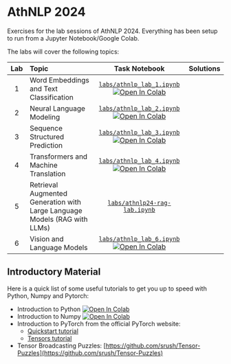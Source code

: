 # AthNLP 2024

Exercises for the lab sessions of AthNLP 2024. Everything has been setup to run from a Jupyter Notebook/Google Colab.

The labs will cover the following topics:

| Lab | Topic | Task Notebook | Solutions |
|:---:|:---|:---:|---|
| 1 | Word Embeddings and Text Classification | [`labs/athnlp_lab_1.ipynb`](https://github.com/athnlp/athnlp-labs-2024/blob/main/labs/athnlp_lab_1.ipynb) [![Open In Colab](https://colab.research.google.com/assets/colab-badge.svg)](https://colab.research.google.com/github/athnlp/athnlp-labs-2024/blob/main/labs/athnlp_lab_1.ipynb)  |
| 2 | Neural Language Modeling | [`labs/athnlp_lab_2.ipynb`](https://github.com/athnlp/athnlp-labs-2024/blob/main/labs/athnlp_lab_2.ipynb) [![Open In Colab](https://colab.research.google.com/assets/colab-badge.svg)](https://colab.research.google.com/github/athnlp/athnlp-labs-2024/blob/main/labs/athnlp_lab_2.ipynb)  |
| 3 | Sequence Structured Prediction  | [`labs/athnlp_lab_3.ipynb`](https://github.com/athnlp/athnlp-labs-2024/blob/main/labs/athnlp_lab_3.ipynb) [![Open In Colab](https://colab.research.google.com/assets/colab-badge.svg)](https://colab.research.google.com/github/athnlp/athnlp-labs-2024/blob/main/labs/athnlp_lab_3.ipynb)  |
| 4 | Transformers and Machine Translation | [`labs/athnlp_lab_4.ipynb`](https://github.com/athnlp/athnlp-labs-2024/blob/main/labs/athnlp_lab_4.ipynb) [![Open In Colab](https://colab.research.google.com/assets/colab-badge.svg)](https://colab.research.google.com/github/athnlp/athnlp-labs-2024/blob/main/labs/athnlp_lab_4.ipynb)  |
| 5 | Retrieval Augmented Generation with Large Language Models (RAG with LLMs) | [`labs/athnlp24-rag-lab.ipynb`](https://github.com/athnlp/athnlp-labs-2024/blob/main/labs/athnlp24-rag-lab.ipynb) | |
| 6 | Vision and Language Models | [`labs/athnlp_lab_6.ipynb`](https://github.com/athnlp/athnlp-labs-2024/blob/main/labs/athnlp_lab_6.ipynb) [![Open In Colab](https://colab.research.google.com/assets/colab-badge.svg)](https://colab.research.google.com/github/athnlp/athnlp-labs-2024/blob/main/labs/athnlp_lab_6.ipynb)  |






## Introductory Material

Here is a quick list of some useful tutorials to get you up to speed with Python, Numpy and Pytorch:

* Introduction to Python [![Open In Colab](https://colab.research.google.com/assets/colab-badge.svg)](https://colab.research.google.com/github/athnlp/athnlp-labs-2024/blob/main/labs/intro_to_python.ipynb)
* Introduction to Numpy [![Open In Colab](https://colab.research.google.com/assets/colab-badge.svg)](https://colab.research.google.com/github/athnlp/athnlp-labs-2024/blob/main/labs/intro_to_numpy.ipynb)
* Introduction to PyTorch from the official PyTorch website:
  * [Quickstart tutorial](https://pytorch.org/tutorials/beginner/basics/quickstart_tutorial.html)
  * [Tensors tutorial](https://pytorch.org/tutorials/beginner/basics/tensorqs_tutorial.html)
* Tensor Broadcasting Puzzles: [https://github.com/srush/Tensor-Puzzles](https://github.com/srush/Tensor-Puzzles)

